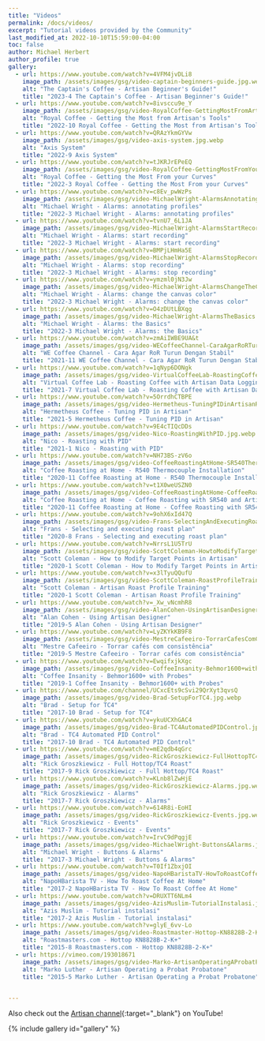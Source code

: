 ```yaml
---
title: "Videos"
permalink: /docs/videos/
excerpt: "Tutorial videos provided by the Community"
last_modified_at: 2022-10-10T15:59:00-04:00
toc: false
author: Michael Herbert
author_profile: true
gallery:
  - url: https://www.youtube.com/watch?v=4VFM4jvDLi8
    image_path: /assets/images/gsg/video-captain-beginners-guide.jpg.webp
    alt: "The Captain's Coffee - Artisan Beginner's Guide!"
    title: "2023-4 The Captain's Coffee - Artisan Beginner's Guide!"
  - url: https://www.youtube.com/watch?v=8ivsccu9e_Y
    image_path: /assets/images/gsg/video-RoyalCoffee-GettingMostFromArtisansTools.jpg.webp
    alt: "Royal Coffee - Getting the Most from Artisan's Tools"
    title: "2022-10 Royal Coffee - Getting the Most from Artisan's Tools"
  - url: https://www.youtube.com/watch?v=QRAzYkmGYVw
    image_path: /assets/images/gsg/video-axis-system.jpg.webp
    alt: "Axis System"
    title: "2022-9 Axis System"
  - url: https://www.youtube.com/watch?v=tJKRJrEPeEQ
    image_path: /assets/images/gsg/video-RoyalCoffee-GettingMostFromYourCurves.jpg.webp
    alt: "Royal Coffee - Getting the Most From your Curves"
    title: "2022-3 Royal Coffee - Getting the Most From your Curves"
  - url: https://www.youtube.com/watch?v=c8Ev_pwWzPs
    image_path: /assets/images/gsg/video-MichaelWright-AlarmsAnnotatingProfiles.jpg.webp
    alt: "Michael Wright - Alarms: annotating profiles"
    title: "2022-3 Michael Wright - Alarms: annotating profiles"
  - url: https://www.youtube.com/watch?v=tvnU7_6L1JA
    image_path: /assets/images/gsg/video-MichaelWright-AlarmsStartRecording.jpg.webp
    alt: "Michael Wright - Alarms: start recording"
    title: "2022-3 Michael Wright - Alarms: start recording"
  - url: https://www.youtube.com/watch?v=BMPjLHmHa5E
    image_path: /assets/images/gsg/video-MichaelWright-AlarmsStopRecording.jpg.webp
    alt: "Michael Wright - Alarms: stop recording"
    title: "2022-3 Michael Wright - Alarms: stop recording"
  - url: https://www.youtube.com/watch?v=ymzml0jN3Jw
    image_path: /assets/images/gsg/video-MichaelWright-AlarmsChangeTheCanvasColor.jpg.webp
    alt: "Michael Wright - Alarms: change the canvas color"
    title: "2022-3 Michael Wright - Alarms: change the canvas color"
  - url: https://www.youtube.com/watch?v=O4zDUtLBXqg
    image_path: /assets/images/gsg/video-MichaelWright-AlarmsTheBasics.jpg.webp
    alt: "Michael Wright - Alarms: the Basics"
    title: "2022-3 Michael Wright - Alarms: the Basics"
  - url: https://www.youtube.com/watch?v=zmAiIWBE9UA&t
    image_path: /assets/images/gsg/video-WECoffeeChannel-CaraAgarRoRTurunDenganStabil.jpg.webp
    alt: "WE Coffee Channel - Cara Agar RoR Turun Dengan Stabil"
    title: "2021-11 WE Coffee Channel - Cara Agar RoR Turun Dengan Stabil"
  - url: https://www.youtube.com/watch?v=1qNyp6DONgk
    image_path: /assets/images/gsg/video-VirtualCoffeeLab-RoastingCoffeewithArtisanDataLoggingSoftware.jpg.webp
    alt: "Virtual Coffee Lab - Roasting Coffee with Artisan Data Logging Software"
    title: "2021-7 Virtual Coffee Lab - Roasting Coffee with Artisan Data Logging Software"
  - url: https://www.youtube.com/watch?v=5OrrdhCTBPE
    image_path: /assets/images/gsg/video-Hermetheus-TuningPIDinArtisanRoastingSoftware.jpg.webp
    alt: "Hermetheus Coffee - Tuning PID in Artisan"
    title: "2021-5 Hermetheus Coffee - Tuning PID in Artisan"
  - url: https://www.youtube.com/watch?v=9E4cTIQcDDs
    image_path: /assets/images/gsg/video-Nico-RoastingWithPID.jpg.webp
    alt: "Nico - Roasting with PID"
    title: "2021-1 Nico - Roasting with PID"
  - url: https://www.youtube.com/watch?v=NH73BS-zV6o
    image_path: /assets/images/gsg/video-CoffeeRoastingAtHome-SR540ThermocoupleInstallation.jpg.webp
    alt: "Coffee Roasting at Home - R540 Thermocouple Installation"
    title: "2020-11 Coffee Roasting at Home - R540 Thermocouple Installation"
  - url: https://www.youtube.com/watch?v=t1X0weUSZN0
    image_path: /assets/images/gsg/video-CoffeeRoastingAtHome-CoffeeRoastingwithSR540andArtisan.jpg.webp
    alt: "Coffee Roasting at Home - Coffee Roasting with SR540 and Artisan"
    title: "2020-11 Coffee Roasting at Home - Coffee Roasting with SR540 and Artisan"
  - url: https://www.youtube.com/watch?v=9ohX6xId47Q
    image_path: /assets/images/gsg/video-Frans-SelectingAndExecutingRoastPlan.jpg.webp
    alt: "Frans - Selecting and executing roast plan"
    title: "2020-8 Frans - Selecting and executing roast plan"
  - url: https://www.youtube.com/watch?v=NrrsL1U5TrU
    image_path: /assets/images/gsg/video-ScottColeman-HowtoModifyTargetPoints.jpg.webp
    alt: "Scott Coleman - How to Modify Target Points in Artisan"
    title: "2020-1 Scott Coleman - How to Modify Target Points in Artisan"
  - url: https://www.youtube.com/watch?v=x3lTyuQQufU
    image_path: /assets/images/gsg/video-ScottColeman-RoastProfileTraining.jpg.webp
    alt: "Scott Coleman - Artisan Roast Profile Training"
    title: "2020-1 Scott Coleman - Artisan Roast Profile Training"
  - url: https://www.youtube.com/watch?v=_Xw_vNcmhR8
    image_path: /assets/images/gsg/video-AlanCohen-UsingArtisanDesigner.jpg.webp
    alt: "Alan Cohen - Using Artisan Designer"
    title: "2019-5 Alan Cohen - Using Artisan Designer"
  - url: https://www.youtube.com/watch?v=LyZKYkKB9F8
    image_path: /assets/images/gsg/video-MestreCafeeiro-TorrarCafesComConsistencia.jpg.webp
    alt: "Mestre Cafeeiro - Torrar cafés com consistência"
    title: "2019-5 Mestre Cafeeiro - Torrar cafés com consistência"
  - url: https://www.youtube.com/watch?v=EwqifxjkXgc
    image_path: /assets/images/gsg/video-CoffeeInsanity-Behmor1600+withProbes.jpg.webp
    alt: "Coffee Insanity - Behmor1600+ with Probes"
    title: "2019-1 Coffee Insanity - Behmor1600+ with Probes"
  - url: https://www.youtube.com/channel/UCxcEts9cSvi29QrXyt3qvsQ
    image_path: /assets/images/gsg/video-Brad-SetupForTC4.jpg.webp
    alt: "Brad - Setup for TC4"
    title: "2017-10 Brad - Setup for TC4"
  - url: https://www.youtube.com/watch?v=ykuUCXhGAC4
    image_path: /assets/images/gsg/video-Brad-TC4AutomatedPIDControl.jpg.webp
    alt: "Brad - TC4 Automated PID Control"
    title: "2017-10 Brad - TC4 Automated PID Control"
  - url: https://www.youtube.com/watch?v=mE2qdb4qGrc
    image_path: /assets/images/gsg/video-RickGroszkiewicz-FullHottopTC4roast.jpg.webp
    alt: "Rick Groszkiewicz - Full Hottop/TC4 Roast"
    title: "2017-9 Rick Groszkiewicz - Full Hottop/TC4 Roast"
  - url: https://www.youtube.com/watch?v=KLnb8lZwHjE
    image_path: /assets/images/gsg/video-RickGroszkiewicz-Alarms.jpg.webp
    alt: "Rick Groszkiewicz - Alarms"
    title: "2017-7 Rick Groszkiewicz - Alarms"
  - url: https://www.youtube.com/watch?v=614R8i-EoHI
    image_path: /assets/images/gsg/video-RickGroszkiewicz-Events.jpg.webp
    alt: "Rick Groszkiewicz - Events"
    title: "2017-7 Rick Groszkiewicz - Events"
  - url: https://www.youtube.com/watch?v=IrvC9dPqgjE
    image_path: /assets/images/gsg/video-MichaelWright-Buttons&Alarms.jpg.webp
    alt: "Michael Wright - Buttons & Alarms"
    title: "2017-3 Michael Wright - Buttons & Alarms"
  - url: https://www.youtube.com/watch?v=T0If1ZbxjOI
    image_path: /assets/images/gsg/video-NapoHBaristaTV-HowToRoastCoffeeAtHome.jpg.webp
    alt: "NapoHBarista TV - How To Roast Coffee At Home"
    title: "2017-2 NapoHBarista TV - How To Roast Coffee At Home"
  - url: https://www.youtube.com/watch?v=DRUXTT6NLm4
    image_path: /assets/images/gsg/video-AzisMuslim-TutorialInstalasi.jpg.webp
    alt: "Azis Muslim - Tutorial instalasi"
    title: "2017-2 Azis Muslim - Tutorial instalasi"
  - url: https://www.youtube.com/watch?v=glyE_6vv-Lo
    image_path: /assets/images/gsg/video-Roastmaster-Hottop-KN8828B-2-K+.jpg.webp
    alt: "Roastmasters.com - Hottop KN8828B-2-K+"
    title: "2015-8 Roastmasters.com - Hottop KN8828B-2-K+"
  - url: https://vimeo.com/193018671
    image_path: /assets/images/gsg/video-Marko-ArtisanOperatingAProbatProbatone.jpg.webp
    alt: "Marko Luther - Artisan Operating a Probat Probatone"
    title: "2015-5 Marko Luther - Artisan Operating a Probat Probatone"

    
---
```


Also check out the [Artisan channel](https://www.youtube.com/@artisanplus){:target="_blank"} on YouTube!

{% include gallery id="gallery" %} 



